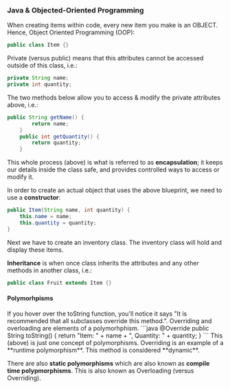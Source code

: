 <h3>Java & Objected-Oriented Programming</h3>

When creating items within code, every new item you make is an OBJECT. Hence,
Object Oriented Programming (OOP):

```java
public class Item {}
```

Private (versus public) means that this attributes cannot be accessed outside of
this class, i.e.:

```java
private String name;
private int quantity;
```

The two methods below allow you to access & modify the private attributes above,
i.e.:

```java
public String getName() {
        return name;
    }
    public int getQuantity() {
        return quantity;
    }
```

This whole process (above) is what is referred to as **encapsulation**; it keeps
our details inside the class safe, and provides controlled ways to access or
modify it.

In order to create an actual object that uses the above blueprint, we need to
use a **constructor**:

```java
public Item(String name, int quantity) {
    this.name = name;
    this.quantity = quantity;
}
```

Next we have to create an inventory class. The inventory class will hold and
display these items.

**Inheritance** is when once class inherits the attributes and any other methods
in another class, i.e.:

```java
public class Fruit extends Item {}
```

<h4>Polymorhpisms</h4>
If you hover over the toString function, you'll notice it says "It is recommended that all subclasses override this method.". Overriding and overloading are elements of a  polymorhphism.
```java
@Override
public String toString() {
    return "Item: " + name + ", Quantity: " + quantity;
}
```
This (above) is just one concept of polymorphisms. Overriding is an example of a **runtime polymorphism**. This method is considered **dynamic**.

There are also **static polymorphisms** which are also known as **compile time
polypmorphisms**. This is also known as Overloading (versus Overriding).
